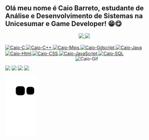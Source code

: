 ## Olá meu nome é Caio Barreto, estudante de Análise e Desenvolvimento de Sistemas na Unicesumar e Game Developer! 😁😋
<div align="center">
  <a href="https://github.com/CaioBarretoo">
  <img height="180em" src="https://github-readme-stats.vercel.app/api?username=CaioBarretoo&show_icons=true&theme=dracula&include_all_commits=true&count_private=true"/>
  <img height="180em" src="https://github-readme-stats.vercel.app/api/top-langs/?username=CaioBarretoo&layout=compact&langs_count=7&theme=dracula"/>
</div>
<div style="display: inline_block"><br>
  <img align="center" alt="Caio-C" height="40" width="50" src="https://img.shields.io/badge/C-00599C?style=for-the-badge&logo=c&logoColor=white">
  <img align="center" alt="Caio-C++" height="40" width="60" src="https://img.shields.io/badge/C%2B%2B-00599C?style=for-the-badge&logo=c%2B%2B&logoColor=white">
  <img align="center" alt="Caio-Mips" height="40" width="45" src="https://assets.exercism.io/tracks/mips-bordered-turquoise.png">
  <img align="center" alt="Caio-Gdscript" height="40" width="45" src="https://upload.wikimedia.org/wikipedia/commons/6/6a/Godot_icon.svg">
  <img align="center" alt="Caio-Java" height="40" width="50" src="https://img.shields.io/badge/Java-ED8B00?style=for-the-badge&logo=java&logoColor=white">
  <img align="center" alt="Caio-Html" height="40" width="60" src="https://img.shields.io/badge/HTML5-E34F26?style=for-the-badge&logo=html5&logoColor=white">
  <img align="center" alt="Caio-CSS" height="40" width="60" src="https://img.shields.io/badge/CSS3-1572B6?style=for-the-badge&logo=css3&logoColor=white">
  <img align="center" alt="Caio-JavaScript" height="40" width="60" src="https://img.shields.io/badge/JavaScript-F7DF1E?style=for-the-badge&logo=javascript&logoColor=black">
  <img align="center" alt="Caio-SQL" height="40" width="60" src="https://img.shields.io/badge/MySQL-00000F?style=for-the-badge&logo=mysql&logoColor=white">
  <a href="https://github.com/CaioBarretoo"><img src="https://i.picasion.com/resize92/ffc915c7c3ae2f75edc03efedb079eb7.png" img align ="right" width="280" height="220" border="0" alt="Caio-Gif" /></a><br /><a href="https://github.com/CaioBarretoo/"></a>
  
  ##
 
  <a href="https://pt-br.facebook.com/caio.barreto1" target="_blank"><img src="https://img.shields.io/badge/Facebook-1877F2?style=for-the-badge&logo=facebook&logoColor=white" target="_blank"></a>
  <a href="https://www.instagram.com/caiobarret0/" target="_blank"><img src="https://img.shields.io/badge/-Instagram-%23E4405F?style=for-the-badge&logo=instagram&logoColor=white" target="_blank"></a>
 <a href="https://discord.gg/mc6PUxecaz" target="_blank"><img src="https://img.shields.io/badge/Discord-7289DA?style=for-the-badge&logo=discord&logoColor=white" target="_blank"></a> 
  <a href = "mailto:caioc.2002@alunos.utfpr.edu.br"><img src="https://img.shields.io/badge/-Gmail-%23333?style=for-the-badge&logo=gmail&logoColor=white" target="_blank"></a>
 
  ![Snake animation](https://github.com/CaioBarretoo/CaioBarretoo/blob/output/github-contribution-grid-snake.svg)
 
</div>
